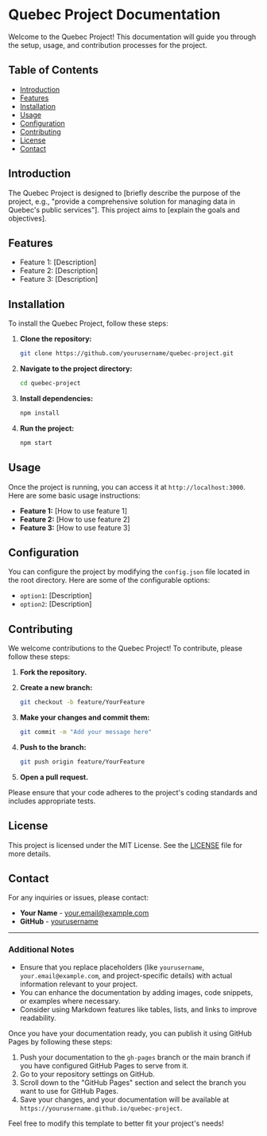 # Quebec Project Documentation

Welcome to the Quebec Project! This documentation will guide you through the setup, usage, and contribution processes for the project.

## Table of Contents

- [Introduction](#introduction)
- [Features](#features)
- [Installation](#installation)
- [Usage](#usage)
- [Configuration](#configuration)
- [Contributing](#contributing)
- [License](#license)
- [Contact](#contact)

## Introduction

The Quebec Project is designed to [briefly describe the purpose of the project, e.g., "provide a comprehensive solution for managing data in Quebec's public services"]. This project aims to [explain the goals and objectives].

## Features

- Feature 1: [Description]
- Feature 2: [Description]
- Feature 3: [Description]

## Installation

To install the Quebec Project, follow these steps:

1. **Clone the repository:**
   ```bash
   git clone https://github.com/yourusername/quebec-project.git
   ```

2. **Navigate to the project directory:**
   ```bash
   cd quebec-project
   ```

3. **Install dependencies:**
   ```bash
   npm install
   ```

4. **Run the project:**
   ```bash
   npm start
   ```

## Usage

Once the project is running, you can access it at `http://localhost:3000`. Here are some basic usage instructions:

- **Feature 1:** [How to use feature 1]
- **Feature 2:** [How to use feature 2]
- **Feature 3:** [How to use feature 3]

## Configuration

You can configure the project by modifying the `config.json` file located in the root directory. Here are some of the configurable options:

- `option1`: [Description]
- `option2`: [Description]

## Contributing

We welcome contributions to the Quebec Project! To contribute, please follow these steps:

1. **Fork the repository.**
2. **Create a new branch:**
   ```bash
   git checkout -b feature/YourFeature
   ```

3. **Make your changes and commit them:**
   ```bash
   git commit -m "Add your message here"
   ```

4. **Push to the branch:**
   ```bash
   git push origin feature/YourFeature
   ```

5. **Open a pull request.**

Please ensure that your code adheres to the project's coding standards and includes appropriate tests.

## License

This project is licensed under the MIT License. See the [LICENSE](LICENSE) file for more details.

## Contact

For any inquiries or issues, please contact:

- **Your Name** - [your.email@example.com](mailto:your.email@example.com)
- **GitHub** - [yourusername](https://github.com/yourusername)

---

### Additional Notes

- Ensure that you replace placeholders (like `yourusername`, `your.email@example.com`, and project-specific details) with actual information relevant to your project.
- You can enhance the documentation by adding images, code snippets, or examples where necessary.
- Consider using Markdown features like tables, lists, and links to improve readability.

Once you have your documentation ready, you can publish it using GitHub Pages by following these steps:

1. Push your documentation to the `gh-pages` branch or the main branch if you have configured GitHub Pages to serve from it.
2. Go to your repository settings on GitHub.
3. Scroll down to the "GitHub Pages" section and select the branch you want to use for GitHub Pages.
4. Save your changes, and your documentation will be available at `https://yourusername.github.io/quebec-project`.

Feel free to modify this template to better fit your project's needs!